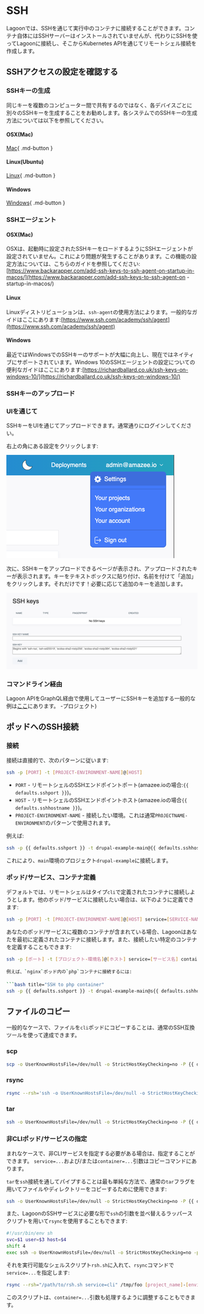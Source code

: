 # SSH

Lagoonでは、SSHを通じて実行中のコンテナに接続することができます。コンテナ自体にはSSHサーバーはインストールされていませんが、代わりにSSHを使ってLagoonに接続し、そこからKubernetes APIを通じてリモートシェル接続を作成します。

## SSHアクセスの設定を確認する

### SSHキーの生成

同じキーを複数のコンピューター間で共有するのではなく、各デバイスごとに別々のSSHキーを生成することをお勧めします。各システムでのSSHキーの生成方法については以下を参照してください。

#### OSX(Mac)

[Mac](https://www.makeuseof.com/ssh-keygen-mac){ .md-button }

#### Linux(Ubuntu)

[Linux](https://help.ubuntu.com/community/SSH/OpenSSH/Keys){ .md-button }

#### Windows

[Windows](https://docs.microsoft.com/en-us/windows-server/administration/openssh/openssh_keymanagement){ .md-button }

### SSHエージェント

#### OSX(Mac)

OSXは、起動時に設定されたSSHキーをロードするようにSSHエージェントが設定されていません。これにより問題が発生することがあります。この機能の設定方法については、こちらのガイドを参照してください:[https://www.backarapper.com/add-ssh-keys-to-ssh-agent-on-startup-in-macos/](https://www.backarapper.com/add-ssh-keys-to-ssh-agent-on -startup-in-macos/)

#### Linux

Linuxディストリビューションは、`ssh-agent`の使用方法によります。一般的なガイドはここにあります:[https://www.ssh.com/academy/ssh/agent](https://www.ssh.com/academy/ssh/agent)

#### Windows

最近ではWindowsでのSSHキーのサポートが大幅に向上し、現在ではネイティブにサポートされています。Windows 10のSSHエージェントの設定についての便利なガイドはここにあります:[https://richardballard.co.uk/ssh-keys-on-windows-10/](https://richardballard.co.uk/ssh-keys-on-windows-10/)

### SSHキーのアップロード

### UIを通じて

SSHキーをUIを通じてアップロードできます。通常通りにログインしてください。

右上の角にある設定をクリックします:

![右上の角にある「設定」をクリックします](../images/ui-settings.png)

次に、SSHキーをアップロードできるページが表示され、アップロードされたキーが表示されます。キーをテキストボックスに貼り付け、名前を付けて「追加」をクリックします。それだけです！必要に応じて追加のキーを追加します。

![キーをテキストボックスに貼り付けます。](../images/ui-ssh.png)

### コマンドライン経由

Lagoon APIをGraphQL経由で使用してユーザーにSSHキーを追加する一般的な例は[ここ](../interacting/graphql-queries.md#allowing-access-to-the-project)にあります。 -プロジェクト)

## ポッドへのSSH接続

### 接続

接続は直接的で、次のパターンに従います:

```bash title="SSH"
ssh -p [PORT] -t [PROJECT-ENVIRONMENT-NAME]@[HOST]
```

* `PORT` - リモートシェルのSSHエンドポイントポート(amazee.ioの場合:`{{ defaults.sshport }}`)。
* `HOST` - リモートシェルのSSHエンドポイントホスト(amazee.ioの場合`{{ defaults.sshhostname }}`)。
* `PROJECT-ENVIRONMENT-NAME` - 接続したい環境。これは通常`PROJECTNAME-ENVIRONMENT`のパターンで使用されます。

例えば:

```bash title="SSH example"
ssh -p {{ defaults.sshport }} -t drupal-example-main@{{ defaults.sshhostname }}
```

これにより、`main`環境のプロジェクト`drupal-example`に接続します。

### ポッド/サービス、コンテナ定義

デフォルトでは、リモートシェルはタイプ`cli`で定義されたコンテナに接続しようとします。他のポッド/サービスに接続したい場合は、以下のように定義できます:

```bash title="SSH to another service"
ssh -p [PORT] -t [PROJECT-ENVIRONMENT-NAME]@[HOST] service=[SERVICE-NAME]
```

あなたのポッド/サービスに複数のコンテナが含まれている場合、Lagoonはあなたを最初に定義されたコンテナに接続します。また、接続したい特定のコンテナを定義することもできます:

```bash title=" "コンテナ"を定義します。
ssh -p [ポート] -t [プロジェクト-環境名]@[ホスト] service=[サービス名] container=[コンテナ名]

例えば、`nginx`ポッド内の`php`コンテナに接続するには:

```bash title="SSH to php container"
ssh -p {{ defaults.sshport }} -t drupal-example-main@s{{ defaults.sshhostname }} service=nginx container=php
```

## ファイルのコピー

一般的なケースで、ファイルを`cli`ポッドにコピーすることは、通常のSSH互換ツールを使って達成できます。

### scp

```bash title="Copy file with scp"
scp -o UserKnownHostsFile=/dev/null -o StrictHostKeyChecking=no -P {{ defaults.sshport }} [ローカルパス] [プロジェクト名]-[環境名]@{{ defaults.sshhostname }}:[リモートパス]
```

### rsync

```bash title="Copy files with rsync"
rsync --rsh='ssh -o UserKnownHostsFile=/dev/null -o StrictHostKeyChecking=no -p {{ defaults.sshport }}' [ローカルパス] [プロジェクト名]-[環境名]@{{ defaults.sshhostname }}:[リモートパス]
```

### tar

```bash
ssh -o UserKnownHostsFile=/dev/null -o StrictHostKeyChecking=no -P {{ defaults.sshport }} [プロジェクト名]-[環境名]@{{ defaults.sshhostname }} tar -zcf - [リモートパス] | tar -zxf - -C /tmp/
```

### 非CLIポッド/サービスの指定

まれなケースで、非CLIサービスを指定する必要がある場合は、指定することができます。 `service=...`および/または`container=...`引数はコピーコマンドにあります。

`tar`を`ssh`接続を通してパイプすることは最も単純な方法で、通常の`tar`フラグを用いてファイルやディレクトリーをコピーするために使用できます:

```bash
ssh -o UserKnownHostsFile=/dev/null -o StrictHostKeyChecking=no -P {{ defaults.sshport }} [project_name]-[environment_name]@{{ defaults.sshhostname }} service=solr tar -zcf - [remote_path] | tar -zxf - -C /tmp/
```

また、LagoonのSSHサービスに必要な形で`ssh`の引数を並べ替えるラッパースクリプトを用いて`rsync`を使用することもできます:

```bash
#!/usr/bin/env sh
svc=$1 user=$3 host=$4
shift 4
exec ssh -o UserKnownHostsFile=/dev/null -o StrictHostKeyChecking=no -p {{ defaults.sshport }} -l "$user" "$host" "$svc" "$@"
```

それを実行可能なシェルスクリプト`rsh.sh`に入れて、`rsync`コマンドで`service=...`を指定します:

```bash title="rsync to non-CLI pod"
rsync --rsh="/path/to/rsh.sh service=cli" /tmp/foo [project_name]-[environment_name]@{{ defaults.sshhostname }}:/tmp/foo
```

このスクリプトは、`container=...`引数も処理するように調整することもできます。
